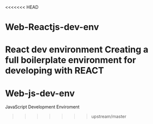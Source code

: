 <<<<<<< HEAD
# Web-Reactjs-dev-env
React dev environment
Creating a full boilerplate environment for developing with REACT
=======
# Web-js-dev-env
JavaScript Development Enviroment
>>>>>>> upstream/master
